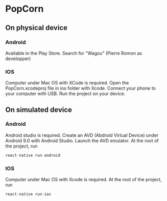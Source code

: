 # PopCorn

## On physical device
### Android
Available in the Play Store. Search for "Wagou" (Pierre Romon as developper)

### IOS
Computer under Mac OS with XCode is required. Open the PopCorn.xcodeproj file in ios folder with Xcode. Connect your phone to your computer with USB. Run the project on your device.

## On simulated device
### Android
Android studio is required. Create an AVD (Abdroid Virtual Device) under Android 9.0 with Android Studio. Launch the AVD emulator.
At the root of the project, run
```cpp
react-native run-android
```

### IOS
Computer under Mac OS with Xcode is required.
At the root of the project, run
```cpp
react-native run-ios
```
